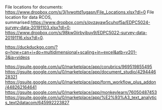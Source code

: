 File locations for documents: https://www.dropbox.com/s/3j1vwottd1ugasn/File_Locations.xlsx?dl=0
File location for data RCOS, summarised:https://www.dropbox.com/s/pvzayaw5cuhof5a/EDPC5024-survey-data-20191103.xlsx?dl=0; https://www.dropbox.com/s/98kw0iirbyibuy9/EDPC5022-survey-data-20191116.xlsx?dl=0.

https://duckduckgo.com/?q=how+can+i+do+multidimensional+scaling+in+excel&atb=v201-3&ia=videos

https://gsuite.google.com/u/0/marketplace/app/corubrics/969519855495
https://gsuite.google.com/u/0/marketplace/app/document_studio/429444628321
https://gsuite.google.com/u/0/marketplace/app/form_workflow_plus_addon/448262164641
https://gsuite.google.com/u/0/marketplace/app/monkeylearn/76050487453
https://gsuite.google.com/u/0/marketplace/app/%E2%93%A3_text_analytics_text2datacom/645992223827
